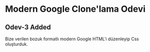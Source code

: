 # Modern Google Clone'lama Odevi
## Odev-3 Added
Bize verilen bozuk formatlı modern Google HTML'i düzenleyip Css oluşturduk.
